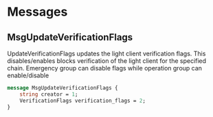 # Messages

## MsgUpdateVerificationFlags

UpdateVerificationFlags updates the light client verification flags.
This disables/enables blocks verification of the light client for the specified chain.
Emergency group can disable flags while operation group can enable/disable

```proto
message MsgUpdateVerificationFlags {
	string creator = 1;
	VerificationFlags verification_flags = 2;
}
```


